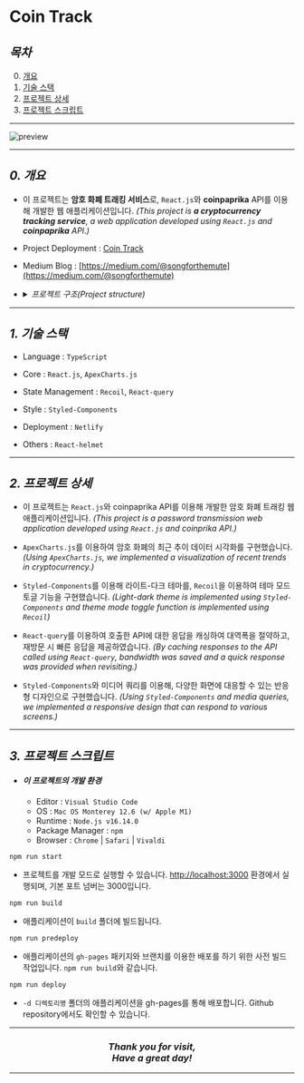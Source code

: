 # Coin Track

## **_목차_**

0. [개요](#0-개요)
1. [기술 스택](#1-기술-스택)
2. [프로젝트 상세](#2-프로젝트-상세)
3. [프로젝트 스크립트](#3-프로젝트-스크립트)

---

![preview](public/preview.gif)

---

## _0. 개요_

-   이 프로젝트는 **암호 화폐 트래킹 서비스**로, `React.js`와 **coinpaprika** API를 이용해 개발한 웹 애플리케이션입니다. _(This project is **a cryptocurrency tracking service**, a web application developed using `React.js` and **coinpaprika** API.)_

-   Project Deployment : [Coin Track](https://track-coin-track.netlify.app)

-   Medium Blog : [https://medium.com/@songforthemute](https://medium.com/@songforthemute)

-   <details>
       <summary><i>프로젝트 구조(Project structure)</i></summary>

        📦coin_track
        ┣ 📂public
        ┃ ┣ 📜favicon.ico
        ┃ ┣ 📜index.html
        ┃ ┣ 📜logo192.png
        ┃ ┣ 📜logo512.png
        ┃ ┣ 📜manifest.json
        ┃ ┗ 📜robots.txt
        ┣ 📂src
        ┃ ┣ 📂routes
        ┃ ┃ ┣ 📜Chart.tsx
        ┃ ┃ ┣ 📜Coin.tsx
        ┃ ┃ ┣ 📜CoinJsonTypes.ts
        ┃ ┃ ┣ 📜Coins.tsx
        ┃ ┃ ┣ 📜Events.tsx
        ┃ ┃ ┗ 📜Price.tsx
        ┃ ┣ 📜App.tsx
        ┃ ┣ 📜GlobalStyle.tsx
        ┃ ┣ 📜Loading.tsx
        ┃ ┣ 📜Router.tsx
        ┃ ┣ 📜api.ts
        ┃ ┣ 📜atoms.ts
        ┃ ┣ 📜index.tsx
        ┃ ┣ 📜styled.d.ts
        ┃ ┗ 📜theme.ts
        ┣ 📜.gitattributes
        ┣ 📜.gitignore
        ┣ 📜README.md
        ┣ 📜package-lock.json
        ┣ 📜package.json
        ┗ 📜tsconfig.json

    </details>

---

## _1. 기술 스택_

-   Language : `TypeScript`

-   Core : `React.js`, `ApexCharts.js`

-   State Management : `Recoil`, `React-query`

-   Style : `Styled-Components`

-   Deployment : `Netlify`

-   Others : `React-helmet`

---

## _2. 프로젝트 상세_

-   이 프로젝트는 `React.js`와 coinpaprika API를 이용해 개발한 암호 화폐 트래킹 웹 애플리케이션입니다. _(This project is a password transmission web application developed using `React.js` and coinprika API.)_

-   `ApexCharts.js`를 이용하여 암호 화폐의 최근 추이 데이터 시각화를 구현했습니다. _(Using `ApexCharts.js`, we implemented a visualization of recent trends in cryptocurrency.)_

-   `Styled-Components`를 이용해 라이트-다크 테마를, `Recoil`을 이용하여 테마 모드 토글 기능을 구현했습니다. _(Light-dark theme is implemented using `Styled-Components` and theme mode toggle function is implemented using `Recoil`)_

-   `React-query`를 이용하여 호출한 API에 대한 응답을 캐싱하여 대역폭을 절약하고, 재방문 시 빠른 응답을 제공하였습니다. _(By caching responses to the API called using `React-query`, bandwidth was saved and a quick response was provided when revisiting.)_

-   `Styled-Components`와 미디어 쿼리를 이용해, 다양한 화면에 대응할 수 있는 반응형 디자인으로 구현했습니다. _(Using `Styled-Components` and media queries, we implemented a responsive design that can respond to various screens.)_

---

## _3. 프로젝트 스크립트_

-   #### **_이 프로젝트의 개발 환경_**
    -   Editor : `Visual Studio Code`
    -   OS : `Mac OS Monterey 12.6 (w/ Apple M1)`
    -   Runtime : `Node.js v16.14.0`
    -   Package Manager : `npm`
    -   Browser : `Chrome` | `Safari` | `Vivaldi`

```
npm run start
```

-   프로젝트를 개발 모드로 실행할 수 있습니다. [http://localhost:3000]("http://localhost:3000") 환경에서 실행되며, 기본 포트 넘버는 3000입니다.

```
npm run build
```

-   애플리케이션이 `build` 폴더에 빌드됩니다.

```
npm run predeploy
```

-   애플리케이션의 `gh-pages` 패키지와 브랜치를 이용한 배포를 하기 위한 사전 빌드 작업입니다. `npm run build`와 같습니다.

```
npm run deploy
```

-   `-d 디렉토리명` 폴더의 애플리케이션을 gh-pages를 통해 배포합니다. Github repository에서도 확인할 수 있습니다.

---

<h3 align="center">
<i>
Thank you for visit, <br/>
Have a great day! <br/>
<i>
</h3>

---
